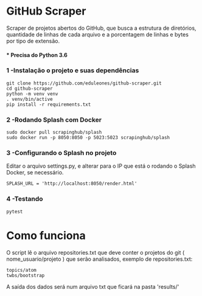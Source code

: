 # GitHub Scraper

Scraper de projetos abertos do GitHub, que busca a estrutura de diretórios, quantidade de linhas de cada arquivo e a porcentagem de linhas e bytes por tipo de extensão.

#### * Precisa do Python 3.6

### 1 -Instalação o projeto e suas dependências

```
git clone https://github.com/eduleones/github-scraper.git
cd github-scraper
python -m venv venv
. venv/bin/active
pip install -r requirements.txt

```


### 2 -Rodando Splash com Docker

```
sudo docker pull scrapinghub/splash
sudo docker run -p 8050:8050 -p 5023:5023 scrapinghub/splash

```

### 3 -Configurando o Splash no projeto
Editar o arquivo settings.py, e alterar para o IP que está o rodando o Splash Docker, se necessário.

```
SPLASH_URL = 'http://localhost:8050/render.html'
```

### 4 -Testando
```
pytest
```

# Como funciona

O script lê o arquivo repositories.txt que deve conter o projetos do git ( nome_usuario/projeto ) que serão analisados, exemplo de repositories.txt:

```
topics/atom
twbs/bootstrap
```

A saída dos dados será num arquivo txt que ficará na pasta 'results/'


